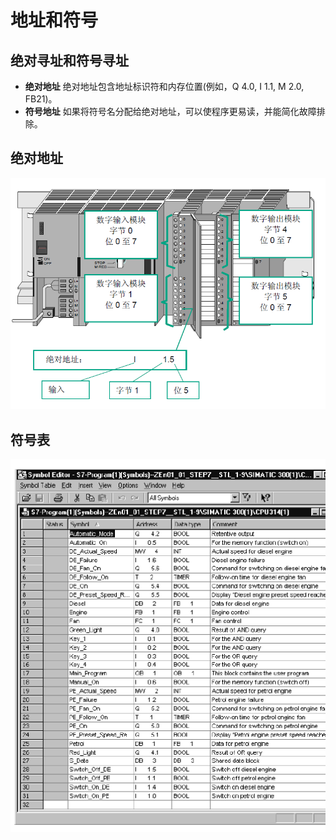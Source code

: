 # 地址和符号
## 绝对寻址和符号寻址
- **绝对地址** 绝对地址包含地址标识符和内存位置(例如，Q 4.0, I 1.1, M 2.0, FB21)。
- **符号地址** 如果将符号名分配给绝对地址，可以使程序更易读，并能简化故障排除。

## 绝对地址
![绝对地址](image/绝对地址.png)

## 符号表
![符号表](image/符号表.png)